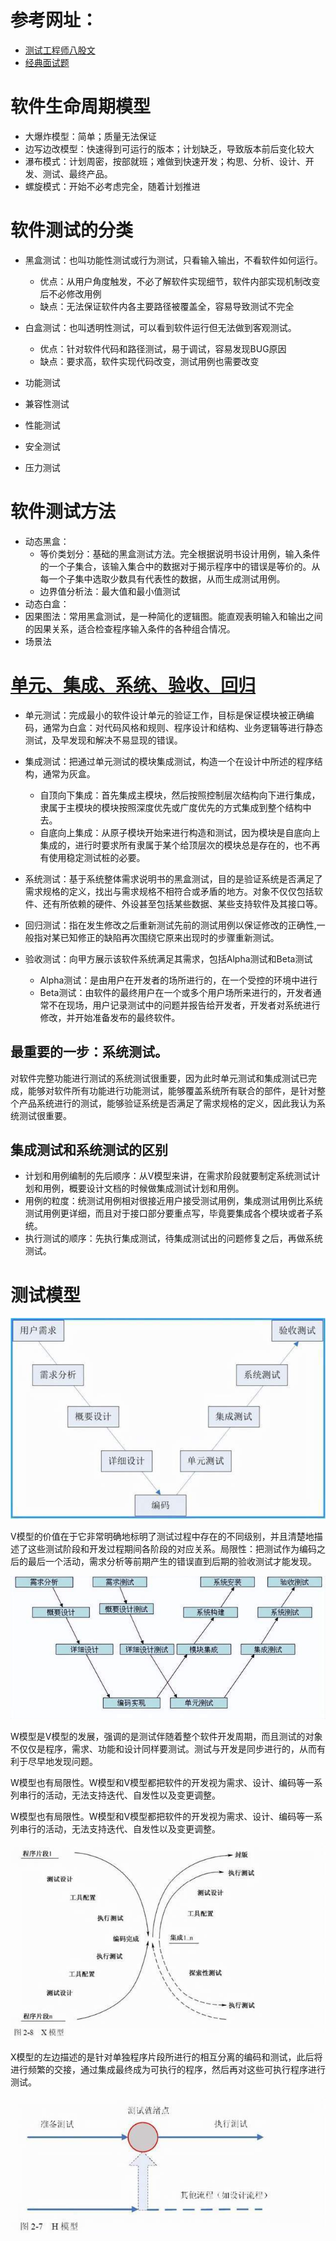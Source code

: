 # 参考网址：

* [测试工程师八股文](https://www.nowcoder.com/issue/tutorial?tutorialId=97&uuid=761542e6787144eb918eb8a77b961d86)
* [经典面试题](https://www.nowcoder.com/discuss/1000644?type=all&order=recall&pos=&page=1&ncTraceId=&channel=-1&source_id=search_all_nctrack&gio_id=695A3AEB18103075FCE74BA19710723F-1661046188362)

# 软件生命周期模型

* 大爆炸模型：简单；质量无法保证
* 边写边改模型：快速得到可运行的版本；计划缺乏，导致版本前后变化较大
* 瀑布模式：计划周密，按部就班；难做到快速开发；构思、分析、设计、开发、测试、最终产品。
* 螺旋模式：开始不必考虑完全，随着计划推进

# 软件测试的分类

* 黑盒测试：也叫功能性测试或行为测试，只看输入输出，不看软件如何运行。
  * 优点：从用户角度触发，不必了解软件实现细节，软件内部实现机制改变后不必修改用例
  * 缺点：无法保证软件内各主要路径被覆盖全，容易导致测试不完全
* 白盒测试：也叫透明性测试，可以看到软件运行但无法做到客观测试。
  * 优点：针对软件代码和路径测试，易于调试，容易发现BUG原因
  * 缺点：要求高，软件实现代码改变，测试用例也需要改变

* 功能测试
* 兼容性测试
* 性能测试
* 安全测试
* 压力测试

# 软件测试方法

* 动态黑盒：
  * 等价类划分：基础的黑盒测试方法。完全根据说明书设计用例，输入条件的一个子集合，该输入集合中的数据对于揭示程序中的错误是等价的。从每一个子集中选取少数具有代表性的数据，从而生成测试用例。
  * 边界值分析法：最大值和最小值测试
* 动态白盒：
* 因果图法：常用黑盒测试，是一种简化的逻辑图。能直观表明输入和输出之间的因果关系，适合检查程序输入条件的各种组合情况。
* 场景法

# [单元、集成、系统、验收、回归](https://blog.csdn.net/m0_57315623/article/details/125624839)

* 单元测试：完成最小的软件设计单元的验证工作，目标是保证模块被正确编码，通常为白盒：对代码风格和规则、程序设计和结构、业务逻辑等进行静态测试，及早发现和解决不易显现的错误。
* 集成测试：把通过单元测试的模块集成测试，构造一个在设计中所述的程序结构，通常为灰盒。
  * 自顶向下集成：首先集成主模块，然后按照控制层次结构向下进行集成，隶属于主模块的模块按照深度优先或广度优先的方式集成到整个结构中去。 
  * 自底向上集成：从原子模块开始来进行构造和测试，因为模块是自底向上集成的，进行时要求所有隶属于某个给顶层次的模块总是存在的，也不再有使用稳定测试桩的必要。 

* 系统测试：基于系统整体需求说明书的黑盒测试，目的是验证系统是否满足了需求规格的定义，找出与需求规格不相符合或矛盾的地方。对象不仅仅包括软件、还有所依赖的硬件、外设甚至包括某些数据、某些支持软件及其接口等。
* 回归测试：指在发生修改之后重新测试先前的测试用例以保证修改的正确性,一般指对某已知修正的缺陷再次围绕它原来出现时的步骤重新测试。 
* 验收测试：向甲方展示该软件系统满足其需求，包括Alpha测试和Beta测试
  * Alpha测试：是由用户在开发者的场所进行的，在一个受控的环境中进行
  * Beta测试：由软件的最终用户在一个或多个用户场所来进行的，开发者通常不在现场，用户记录测试中的问题并报告给开发者，开发者对系统进行修改，并开始准备发布的最终软件。


## 最重要的一步：**系统测试**。

对软件完整功能进行测试的系统测试很重要，因为此时单元测试和集成测试已完成，能够对软件所有功能进行功能测试，能够覆盖系统所有联合的部件，是针对整个产品系统进行的测试，能够验证系统是否满足了需求规格的定义，因此我认为系统测试很重要。

## 集成测试和系统测试的区别

* 计划和用例编制的先后顺序：从V模型来讲，在需求阶段就要制定系统测试计划和用例，概要设计文档的时候做集成测试计划和用例。
* 用例的粒度：统测试用例相对很接近用户接受测试用例，集成测试用例比系统测试用例更详细，而且对于接口部分要重点写，毕竟要集成各个模块或者子系统。
* 执行测试的顺序：先执行集成测试，待集成测试出的问题修复之后，再做系统测试。

# 测试模型

![image-20220902220941122](picture/V模型.png)

V模型的价值在于它非常明确地标明了测试过程中存在的不同级别，并且清楚地描述了这些测试阶段和开发过程期间各阶段的对应关系。局限性：把测试作为编码之后的最后一个活动，需求分析等前期产生的错误直到后期的验收测试才能发现。



![image-20220902221324395](picture/W模型.png)

W模型是V模型的发展，强调的是测试伴随着整个软件开发周期，而且测试的对象不仅仅是程序，需求、功能和设计同样要测试。测试与开发是同步进行的，从而有利于尽早地发现问题。 			

W模型也有局限性。W模型和V模型都把软件的开发视为需求、设计、编码等一系列串行的活动，无法支持迭代、自发性以及变更调整。 			

W模型也有局限性。W模型和V模型都把软件的开发视为需求、设计、编码等一系列串行的活动，无法支持迭代、自发性以及变更调整。 			

![image-20220902221455634](picture/X模型.png)

X模型的左边描述的是针对单独程序片段所进行的相互分离的编码和测试，此后将进行频繁的交接，通过集成最终成为可执行的程序，然后再对这些可执行程序进行测试。

![image-20220902224859783](picture/image-20220902224859783.png)
